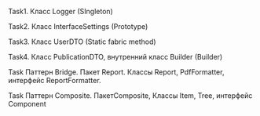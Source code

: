 Task1. Класс Logger (SIngleton) 

Task2. Класс InterfaceSettings (Prototype) 

Task3. Класс UserDTO (Static fabric method)

Task4. Класс PublicationDTO, внутренний класс Builder (Builder)

Task Паттерн Bridge. Пакет Report. Классы Report, PdfFormatter, интерфейс ReportFormatter.

Task Паттерн Composite. ПакетComposite, Классы Item, Tree, интерфейс Component
